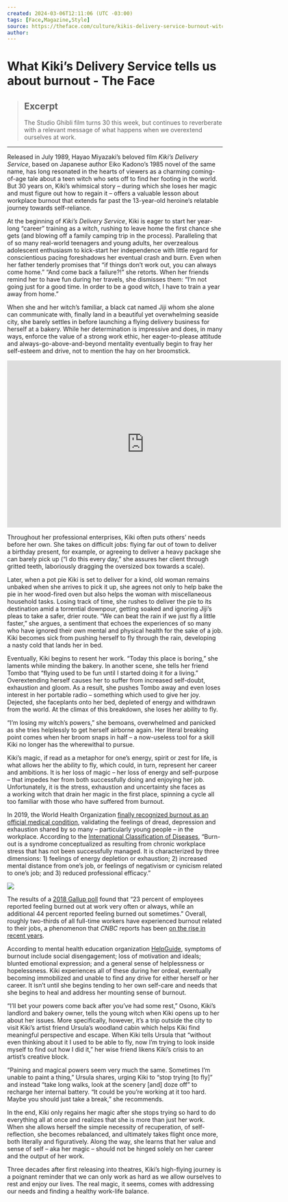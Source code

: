 ```yaml
---
created: 2024-03-06T12:11:06 (UTC -03:00)
tags: [Face,Magazine,Style]
source: https://theface.com/culture/kikis-delivery-service-burnout-witches-anime
author: 
---
```


# What Kiki’s Delivery Service tells us about burnout - The Face

> ## Excerpt
> The Studio Ghibli film turns 30 this week, but continues to reverberate with a relevant message of what happens when we overextend ourselves at work.

---
Released in July 1989, Hayao Miyazaki’s beloved film _Kiki’s Delivery Service_, based on Japanese author Eiko Kadono’s 1985 novel of the same name, has long resonated in the hearts of viewers as a charming coming-of-age tale about a teen witch who sets off to find her footing in the world. But 30 years on, Kiki’s whimsical story – during which she loses her magic and must figure out how to regain it – offers a valuable lesson about workplace burnout that extends far past the 13-year-old heroine’s relatable journey towards self-reliance.

At the beginning of _Kiki’s Delivery Service_, Kiki is eager to start her year-long “career” training as a witch, rushing to leave home the first chance she gets (and blowing off a family camping trip in the process). Paralleling that of so many real-world teenagers and young adults, her overzealous adolescent enthusiasm to kick-start her independence with little regard for conscientious pacing foreshadows her eventual crash and burn. Even when her father tenderly promises that “if things don’t work out, you can always come home.” “And come back a failure?!” she retorts. When her friends remind her to have fun during her travels, she dismisses them: “I’m not going just for a good time. In order to be a good witch, I have to train a year away from home.”

When she and her witch’s familiar, a black cat named Jiji whom she alone can communicate with, finally land in a beautiful yet overwhelming seaside city, she barely settles in before launching a flying delivery business for herself at a bakery. While her determination is impressive and does, in many ways, enforce the value of a strong work ethic, her eager-to-please attitude and always-go-above-and-beyond mentality eventually begin to fray her self-esteem and drive, not to mention the hay on her broomstick.

<iframe id="video-4bG17OYs-GA" data-video-vendor="youtube" data-video-id="4bG17OYs-GA" frameborder="0" allowfullscreen="" allow="accelerometer; autoplay; clipboard-write; encrypted-media; gyroscope; picture-in-picture; web-share" title="Kiki's Delivery Service - Official Trailer" width="640" height="390" src="https://www.youtube.com/embed/4bG17OYs-GA?enablejsapi=1&amp;origin=https%3A%2F%2Ftheface.com&amp;widgetid=1"></iframe>

Throughout her professional enterprises, Kiki often puts others’ needs before her own. She takes on difficult jobs: flying far out of town to deliver a birthday present, for example, or agreeing to deliver a heavy package she can barely pick up (“I do this every day,” she assures her client through gritted teeth, laboriously dragging the oversized box towards a scale).

Later, when a pot pie Kiki is set to deliver for a kind, old woman remains unbaked when she arrives to pick it up, she agrees not only to help bake the pie in her wood-fired oven but also helps the woman with miscellaneous household tasks. Losing track of time, she rushes to deliver the pie to its destination amid a torrential downpour, getting soaked and ignoring Jiji’s pleas to take a safer, drier route. “We can beat the rain if we just fly a little faster,” she argues, a sentiment that echoes the experiences of so many who have ignored their own mental and physical health for the sake of a job. Kiki becomes sick from pushing herself to fly through the rain, developing a nasty cold that lands her in bed.

Eventually, Kiki begins to resent her work. “Today this place is boring,” she laments while minding the bakery. In another scene, she tells her friend Tombo that “flying used to be fun until I started doing it for a living.” Overextending herself causes her to suffer from increased self-doubt, exhaustion and gloom. As a result, she pushes Tombo away and even loses interest in her portable radio – something which used to give her joy. Dejected, she faceplants onto her bed, depleted of energy and withdrawn from the world. At the climax of this breakdown, she loses her ability to fly.

“I’m losing my witch’s powers,” she bemoans, overwhelmed and panicked as she tries helplessly to get herself airborne again. Her literal breaking point comes when her broom snaps in half – a now-useless tool for a skill Kiki no longer has the wherewithal to pursue.

Kiki’s magic, if read as a metaphor for one’s energy, spirit or zest for life, is what allows her the ability to fly, which could, in turn, represent her career and ambitions. It is her loss of magic – her loss of energy and self-purpose – that impedes her from both successfully doing and enjoying her job. Unfortunately, it is the stress, exhaustion and uncertainty she faces as a working witch that drain her magic in the first place, spinning a cycle all too familiar with those who have suffered from burnout.

In 2019, the World Health Organization [finally recognized burnout as an official medical condition](https://www.cnn.com/2019/05/27/health/who-burnout-disease-trnd/index.html), validating the feelings of dread, depression and exhaustion shared by so many – particularly young people – in the workplace. According to the [International Classification of Diseases](https://icd.who.int/browse11/l-m/en#/http://id.who.int/icd/entity/129180281), “Burn-out is a syndrome conceptualized as resulting from chronic workplace stress that has not been successfully managed. It is characterized by three dimensions: 1) feelings of energy depletion or exhaustion; 2) increased mental distance from one’s job, or feelings of negativism or cynicism related to one’s job; and 3) reduced professional efficacy.”

![](https://images.thefacecdn.com/images/tumblr_okw74tjv8E1ten2hpo6_640.png?auto=compress&q=25&fit=crop&h=1200)

The results of a [2018 Gallup poll](https://www.gallup.com/workplace/237059/employee-burnout-part-main-causes.aspx) found that “23 percent of employees reported feeling burned out at work very often or always, while an additional 44 percent reported feeling burned out sometimes.” Overall, roughly two-thirds of all full-time workers have experienced burnout related to their jobs, a phenomenon that _CNBC_ reports has been [on the rise in recent years](https://www.cnbc.com/2018/08/14/5-ways-workers-can-avoid-employee-burnout.html).

According to mental health education organization [HelpGuide](https://www.helpguide.org/articles/stress/burnout-prevention-and-recovery.htm), symptoms of burnout include social disengagement; loss of motivation and ideals; blunted emotional expression; and a general sense of helplessness or hopelessness. Kiki experiences all of these during her ordeal, eventually becoming immobilized and unable to find any drive for either herself or her career. It isn’t until she begins tending to her own self-care and needs that she begins to heal and address her mounting sense of burnout.

“I’ll bet your powers come back after you’ve had some rest,” Osono, Kiki’s landlord and bakery owner, tells the young witch when Kiki opens up to her about her issues. More specifically, however, it’s a trip outside the city to visit Kiki’s artist friend Ursula’s woodland cabin which helps Kiki find meaningful perspective and escape. When Kiki tells Ursula that “without even thinking about it I used to be able to fly, now I’m trying to look inside myself to find out how I did it,” her wise friend likens Kiki’s crisis to an artist’s creative block.

“Paining and magical powers seem very much the same. Sometimes I’m unable to paint a thing,” Ursula shares, urging Kiki to “stop trying \[to fly\]” and instead “take long walks, look at the scenery \[and\] doze off” to recharge her internal battery. “It could be you’re working at it too hard. Maybe you should just take a break,” she recommends.

In the end, Kiki only regains her magic after she stops trying so hard to do everything all at once and realizes that she is more than just her work. When she allows herself the simple necessity of recuperation, of self-reflection, she becomes rebalanced, and ultimately takes flight once more, both literally and figuratively. Along the way, she learns that her value and sense of self – aka her magic – should not be hinged solely on her career and the output of her work.

Three decades after first releasing into theatres, Kiki’s high-flying journey is a poignant reminder that we can only work as hard as we allow ourselves to rest and enjoy our lives. The real magic, it seems, comes with addressing our needs and finding a healthy work-life balance.
